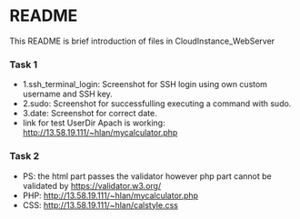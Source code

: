 # README #

This README is brief introduction of files in CloudInstance_WebServer

### Task 1 ###

* 1.ssh_terminal_login: Screenshot for SSH login using own custom username and SSH key.
* 2.sudo: Screenshot for successfulling executing a command with sudo.
* 3.date: Screenshot for correct date.
* link for test UserDir Apach is working: http://13.58.19.111/~hlan/mycalculator.php

### Task 2 ###
* PS: the html part passes the validator however php part cannot be validated by https://validator.w3.org/ 
* PHP: http://13.58.19.111/~hlan/mycalculator.php
* CSS: http://13.58.19.111/~hlan/calstyle.css
